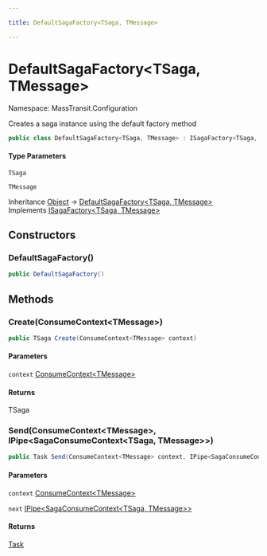 ```yaml
---

title: DefaultSagaFactory<TSaga, TMessage>

---
```


# DefaultSagaFactory\<TSaga, TMessage\>

Namespace: MassTransit.Configuration

Creates a saga instance using the default factory method

```csharp
public class DefaultSagaFactory<TSaga, TMessage> : ISagaFactory<TSaga, TMessage>
```

#### Type Parameters

`TSaga`<br/>

`TMessage`<br/>

Inheritance [Object](https://learn.microsoft.com/en-us/dotnet/api/system.object) → [DefaultSagaFactory\<TSaga, TMessage\>](../masstransit-configuration/defaultsagafactory-2)<br/>
Implements [ISagaFactory\<TSaga, TMessage\>](../../masstransit-abstractions/masstransit/isagafactory-2)

## Constructors

### **DefaultSagaFactory()**

```csharp
public DefaultSagaFactory()
```

## Methods

### **Create(ConsumeContext\<TMessage\>)**

```csharp
public TSaga Create(ConsumeContext<TMessage> context)
```

#### Parameters

`context` [ConsumeContext\<TMessage\>](../../masstransit-abstractions/masstransit/consumecontext-1)<br/>

#### Returns

TSaga<br/>

### **Send(ConsumeContext\<TMessage\>, IPipe\<SagaConsumeContext\<TSaga, TMessage\>\>)**

```csharp
public Task Send(ConsumeContext<TMessage> context, IPipe<SagaConsumeContext<TSaga, TMessage>> next)
```

#### Parameters

`context` [ConsumeContext\<TMessage\>](../../masstransit-abstractions/masstransit/consumecontext-1)<br/>

`next` [IPipe\<SagaConsumeContext\<TSaga, TMessage\>\>](../../masstransit-abstractions/masstransit/ipipe-1)<br/>

#### Returns

[Task](https://learn.microsoft.com/en-us/dotnet/api/system.threading.tasks.task)<br/>
